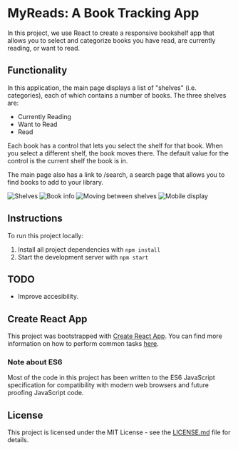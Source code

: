 # MyReads: A Book Tracking App

In this project, we use React to create a responsive bookshelf app that allows you to select and categorize books you have read, are currently reading, or want to read.

## Functionality

In this application, the main page displays a list of "shelves" (i.e. categories), each of which contains a number of books. The three shelves are:

- Currently Reading
- Want to Read
- Read

Each book has a control that lets you select the shelf for that book. When you select a different shelf, the book moves there. The default value for the control is the current shelf the book is in.

The main page also has a link to /search, a search page that allows you to find books to add to your library.

![Shelves](http://res.cloudinary.com/jasuaje/image/upload/v1519628459/Screen_Shot_2018-02-26_at_1.59.09_AM_xjt6aq.png)
![Book info](http://res.cloudinary.com/jasuaje/image/upload/v1519628459/Screen_Shot_2018-02-26_at_1.59.29_AM_boqs4f.png)
![Moving between shelves](http://res.cloudinary.com/jasuaje/image/upload/v1519628631/Screen_Shot_2018-02-26_at_2.03.28_AM_qetzcz.png)
![Mobile display](http://res.cloudinary.com/jasuaje/image/upload/v1519746435/mobile_cz8bdm.png)

## Instructions

To run this project locally:

1. Install all project dependencies with `npm install`
2. Start the development server with `npm start`

## TODO

- Improve accesibility.

## Create React App

This project was bootstrapped with [Create React App](https://github.com/facebookincubator/create-react-app). You can find more information on how to perform common tasks [here](https://github.com/facebookincubator/create-react-app/blob/master/packages/react-scripts/template/README.md).


### Note about ES6

Most of the code in this project has been written to the ES6 JavaScript specification for compatibility with modern web browsers and future proofing JavaScript code.

## License

This project is licensed under the MIT License - see the [LICENSE.md](LICENSE.md) file for details.